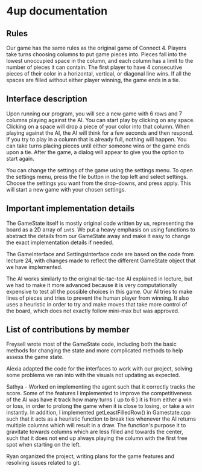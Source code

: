 # 4up documentation
## Rules
Our game has the same rules as the original game of Connect 4. Players take turns choosing columns to put game pieces into. Pieces fall into the lowest unoccupied space in the column, and each column has a limit to the number of pieces it can contain. The first player to have 4 consecutive pieces of their color in a horizontal, vertical, or diagonal line wins. If all the spaces are filled without either player winning, the game ends in a tie.
## Interface description
Upon running our program, you will see a new game with 6 rows and 7 columns playing against the AI. You can start play by clicking on any space. Clicking on a space will drop a piece of your color into that column. When playing against the AI, the AI will think for a few seconds and then respond. If you try to play in a column that is already full, nothing will happen. You can take turns placing pieces until either someone wins or the game ends upon a tie. After the game, a dialog will appear to give you the option to start again.

You can change the settings of the game using the settings menu. To open the settings menu, press the file button in the top left and select settings. Choose the settings you want from the drop-downs, and press apply. This will start a new game with your chosen settings.
## Important implementation details
The GameState itself is mostly original code written by us, representing the board as a 2D array of `int`s. We put a heavy emphasis on using functions to abstract the details from our GameState away and make it easy to change the exact implementation details if needed.

The GameInterface and SettingsInterface code are based on the code from lecture 24, with changes made to reflect the different GameState object that we have implemented. 

The AI works similarly to the original tic-tac-toe AI explained in lecture, but we had to make it more advanced because it is very computationally expensive to test all the possible choices in this game. Our AI tries to make lines of pieces and tries to prevent the human player from winning. It also uses a heuristic in order to try and make moves that take more control of the board, which does not exactly follow mini-max but was approved.
## List of contributions by member
Freysell wrote most of the GameState code, including both the basic methods for changing the state and more complicated methods to help assess the game state.

Alexia adapted the code for the interfaces to work with our project, solving some problems we ran into with the visuals not updating as expected.

Sathya - Worked on implementing the agent such that it correctly tracks the score. Some of the features I implemented to improve the competitiveness of the AI was have it track how many turns ( up to 6 ) it is from either a win or loss, in order to prolong the game when it is close to losing, or take a win instantly. In addition, I implemented getLeastFilledRow() in Gamestate.cpp such that it acts as a heuristic function to break ties whenever the AI returns multiple columns which will result in a draw. The function's purpose it to gravitate towards columns which are less filled and towards the center, such that it does not end up always playing the column with the first free spot when starting on the left.

Ryan organized the project, writing plans for the game features and resolving issues related to git.
